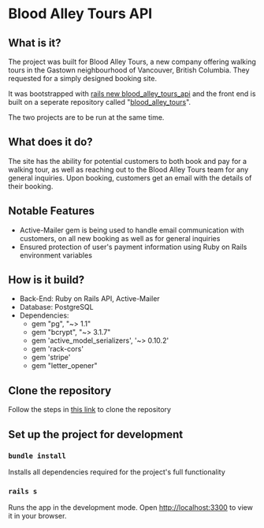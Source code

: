 # Blood Alley Tours API

## What is it?

The project was built for Blood Alley Tours, a new company offering walking tours in the Gastown neighbourhood of Vancouver, British Columbia. They requested for a simply designed booking site.

It was bootstrapped with [rails new blood_alley_tours_api](https://guides.rubyonrails.org/getting_started.html) and the front end is built on a seperate repository called "[blood_alley_tours](https://github.com/ryo-soren/blood_alley_tours)". 

The two projects are to be run at the same time.

## What does it do?

The site has the ability for potential customers to both book and pay for a walking tour, as well as reaching out to the Blood Alley Tours team for any general inquiries. Upon booking, customers get an email with the details of their booking.

## Notable Features

* Active-Mailer gem is being used to handle email communication with customers, on all new booking as well as for general inquiries
* Ensured protection of user's payment information using Ruby on Rails environment variables 

## How is it build?

* Back-End: Ruby on Rails API, Active-Mailer
* Database: PostgreSQL
* Dependencies: 
  * gem "pg", "~> 1.1"
  * gem "bcrypt", "~> 3.1.7"
  * gem 'active_model_serializers', '~> 0.10.2'
  * gem 'rack-cors'
  * gem 'stripe'
  * gem "letter_opener"

## Clone the repository

Follow the steps in [this link](https://docs.github.com/en/repositories/creating-and-managing-repositories/cloning-a-repository) to clone the repository

## Set up the project for development

### `bundle install`

Installs all dependencies required for the project's full functionality

### `rails s`

Runs the app in the development mode.
Open [http://localhost:3300](http://localhost:3300) to view it in your browser.